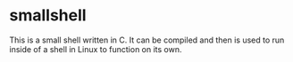 # smallshell
This is a small shell written in C. It can be compiled and then is used to run inside of a shell in Linux to function on its own.

